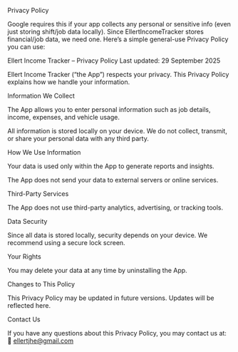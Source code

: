 Privacy Policy

Google requires this if your app collects any personal or sensitive info (even just storing shift/job data locally). 
Since EllertIncomeTracker stores financial/job data, we need one. Here’s a simple general-use Privacy Policy you can use:

Ellert Income Tracker – Privacy Policy
Last updated: 29 September 2025

Ellert Income Tracker (“the App”) respects your privacy. This Privacy Policy explains how we handle your information.


Information We Collect

The App allows you to enter personal information such as job details, income, expenses, and vehicle usage.

All information is stored locally on your device. We do not collect, transmit, or share your personal data with any third party.


How We Use Information

Your data is used only within the App to generate reports and insights.

The App does not send your data to external servers or online services.


Third-Party Services

The App does not use third-party analytics, advertising, or tracking tools.


Data Security

Since all data is stored locally, security depends on your device. We recommend using a secure lock screen.


Your Rights

You may delete your data at any time by uninstalling the App.


Changes to This Policy

This Privacy Policy may be updated in future versions. Updates will be reflected here.

Contact Us

If you have any questions about this Privacy Policy, you may contact us at:
📧 ellertjhe@gmail.com
